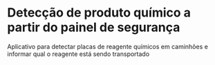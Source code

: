 # Detecção de produto químico a partir do painel de segurança

Aplicativo para detectar placas de reagente químicos em caminhões e informar qual o reagente está sendo transportado

